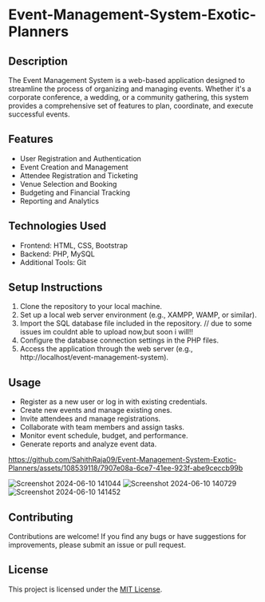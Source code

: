 # Event-Management-System-Exotic-Planners
## Description
The Event Management System is a web-based application designed to streamline the process of organizing and managing events. Whether it's a corporate conference, a wedding, or a community gathering, this system provides a comprehensive set of features to plan, coordinate, and execute successful events.

## Features
- User Registration and Authentication
- Event Creation and Management
- Attendee Registration and Ticketing
- Venue Selection and Booking
- Budgeting and Financial Tracking
- Reporting and Analytics

## Technologies Used
- Frontend: HTML, CSS, Bootstrap
- Backend: PHP, MySQL
- Additional Tools: Git

## Setup Instructions
1. Clone the repository to your local machine.
2. Set up a local web server environment (e.g., XAMPP, WAMP, or similar).
3. Import the SQL database file included in the repository. // due to some issues im couldnt able to upload now,but soon i will!!
4. Configure the database connection settings in the PHP files.
5. Access the application through the web server (e.g., http://localhost/event-management-system).

## Usage
- Register as a new user or log in with existing credentials.
- Create new events and manage existing ones.
- Invite attendees and manage registrations.
- Collaborate with team members and assign tasks.
- Monitor event schedule, budget, and performance.
- Generate reports and analyze event data.




https://github.com/SahithRaja09/Event-Management-System-Exotic-Planners/assets/108539118/7907e08a-6ce7-41ee-923f-abe9ceccb99b

![Screenshot 2024-06-10 141044](https://github.com/SahithRaja09/Event-Management-System-Exotic-Planners/assets/108539118/d41b3c69-6fab-44e4-baa9-ef57ebac220d)
![Screenshot 2024-06-10 140729](https://github.com/SahithRaja09/Event-Management-System-Exotic-Planners/assets/108539118/0e3f2a80-7906-4a09-8856-84544a3d8a21)
![Screenshot 2024-06-10 141452](https://github.com/SahithRaja09/Event-Management-System-Exotic-Planners/assets/108539118/18bb3014-b8a1-4833-b175-22ecda5d8be4)

## Contributing
Contributions are welcome! If you find any bugs or have suggestions for improvements, please submit an issue or pull request.

## License
This project is licensed under the [MIT License](LICENSE).

